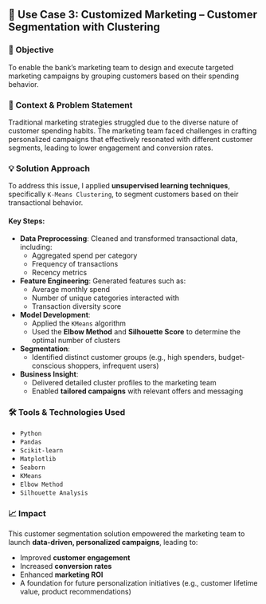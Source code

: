 ## 🧠 Use Case 3: Customized Marketing – Customer Segmentation with Clustering

### 🎯 Objective
To enable the bank’s marketing team to design and execute targeted marketing campaigns by grouping customers based on their spending behavior.

### 🧩 Context & Problem Statement
Traditional marketing strategies struggled due to the diverse nature of customer spending habits. The marketing team faced challenges in crafting personalized campaigns that effectively resonated with different customer segments, leading to lower engagement and conversion rates.

### 💡 Solution Approach
To address this issue, I applied **unsupervised learning techniques**, specifically `K-Means Clustering`, to segment customers based on their transactional behavior.

#### Key Steps:
- **Data Preprocessing**: Cleaned and transformed transactional data, including:
  - Aggregated spend per category
  - Frequency of transactions
  - Recency metrics
- **Feature Engineering**: Generated features such as:
  - Average monthly spend
  - Number of unique categories interacted with
  - Transaction diversity score
- **Model Development**:
  - Applied the `KMeans` algorithm
  - Used the **Elbow Method** and **Silhouette Score** to determine the optimal number of clusters
- **Segmentation**:
  - Identified distinct customer groups (e.g., high spenders, budget-conscious shoppers, infrequent users)
- **Business Insight**:
  - Delivered detailed cluster profiles to the marketing team
  - Enabled **tailored campaigns** with relevant offers and messaging

### 🛠️ Tools & Technologies Used
- `Python`
- `Pandas`
- `Scikit-learn`
- `Matplotlib`
- `Seaborn`
- `KMeans`
- `Elbow Method`
- `Silhouette Analysis`

### 📈 Impact
This customer segmentation solution empowered the marketing team to launch **data-driven, personalized campaigns**, leading to:
- Improved **customer engagement**
- Increased **conversion rates**
- Enhanced **marketing ROI**
- A foundation for future personalization initiatives (e.g., customer lifetime value, product recommendations)
